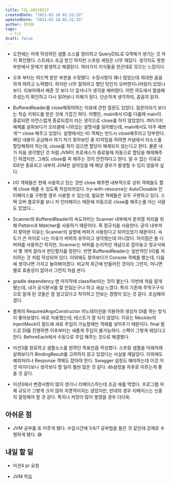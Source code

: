 ```yaml
---
title: TIL-20210217
createdDate: "2021-02-18 01:31:33"
updatedDate: "2021-02-18 01:31:33"
author: 정대화
tags:
  - til
draft: false
---
```


- 오전에는 어제 작성하던 샘플 소스를 정리하고 QueryDSL로 Q객체가 생기는 것 까지 확인했다. 스트레스 조금 받긴 하지만 스프링 세팅은 너무 재밌다. 생각지도 못한 부분에서 문제가 발생하고 해결된다. 여러가지 지식들을 한군데로 모으는 느낌이다.

- 오후 부터는 피드백 받은 부분을 수정했다. 수정사항이 꽤나 많았는데 최대한 꼼꼼하게 하려고 노력했다. 하지만 너무 잘하려고 했던 탓인지 오버엔지니어링이 있었나보다. 리뷰어께서 해준 것 보다 더 앞서나가 생각을 해버렸다. 어떤 의도에서 말씀해주셨는지 확인하고 다시 읽어보니 이해가 된다. 단순하게 생각하되, 꼼꼼히 읽자.

- BufferedReader를 close해줘야하는 이유에 관한 질문도 있었다. 질문이라기 보다는 학습 키워드를 받은 것에 가깝긴 하다. 어쨌든, main에서 IO를 다룰때 main이 종료되면 자연스럽게 종료되겠지 라는 생각으로 close를 하지 않았었다. 여러가지 예제를 살펴보다가 오라클에 나와있는 설명서를 읽어봤는데, main에서도 아주 예쁘게^^ close 해주고 있었다. 설명에서는 IO 객체는 반드시 close해주라고 당부한다. 해당 내용이 궁금해서 여기 저기 찾아보던 중 IO작업을 하려면 커널에서 리소스를 할당해줘야 하는데, close를 하지 않으면 할당이 해제되지 않는다고 한다. 물론 내가 처음 생각했던 것 처럼 JVM이 프로세스가 종료될때 자동으로 할당을 해제해주긴 하겠지만, 그래도 close를 꼭 해주는 것이 안전하다고 한다. 알 수 없는 이유로 IDE만 종료되고 내부의 JVM은 살아있을 때 해당 경우가 발생할 수 있지 않을까 싶다.

- I/O 객체들은 현재 사용하고 있는 것만 close 해주면 내부적으로 상위 객체들도 함께 close 해줄 수 있도록 작성되어있다. try-with-resource는 AutoClosable 인터페이스를 구현할 경우 사용할 수 있는데, 필요한 객체들은 모두 구현하고 있다. 스택 오버 플로우를 보니 저 인터페이스 때문에 자동으로 close를 해주는줄 아는 사람도 있었다...

- Scanner와 BufferedReader의 속도차이는 Scanner 내부에서 문자열 처리를 위해 Pattern과 Matcher를 사용하기 때문이다. 즉 정규식을 사용한다. 굳이 내부까지 찾아본 이유는 Scanner의 설명에 버퍼가 사용된다고 되어있었기 때문이다. 속도가 큰 차이로 나는 이유가 버퍼의 유무라고 생각했는데 아니었다. 차이점은 둘 다 버퍼를 사용하긴 하지만, Scanner는 버퍼를 논리적인 개념으로 잡아놓고 정규식에서 몇 개씩 잘라서 판단할지를 정한다. 반면 BufferedReader는 일반적인 I/O를 처리하는 것 처럼 작성되어 있다. 이외에도 찾아보다가 Console 객체를 봤는데, 다음에 생각나면 가지고 놀아봐야겠다. 비교적 최근에 만들어진 것이라 그런지, 아니면 별로 효용성이 없어서 그런지 처음 본다.

- gradle dependency 맨 마지막에 classifier라는 것이 붙는다. 이번에 처음 알게 됐는데, 내가 공식문서를 잘 안읽는구나 하고 새삼 느꼈다. 특히 기존에 주먹구구식으로 알게 된 것들은 잘 알고있다고 착각하고 안보는 경향이 있는 것 같다. 조심해야겠다.

- 롬복의 RequiredArgsConstructor 어노테이션을 이용하여 생성자 DI를 하는 방식이 좋아보였다. 바로 차용했는데, 테스트가 잘 되지 않았다. 이유는 Mockito의 InjectMock이 필드에 새로 주입이 가능할때만 객체를 넣어주기 때문이다. final 필드로 DI를 진행하면 이후부터는 새롭게 주입이 불가능하다. 스펙이 그렇게 돼있다고 한다. BeforeEach에서 수동으로 주입 해주는 것으로 해결했다.

- 미션3를 완료하고 샘플소스를 원하던 목표만큼 작성했다. 스프링 샘플을 이래저래 살펴보다가 BindingResult를 고려하지 않고 있었다는 사실을 깨달았다. 이외에도 예외처리나 Response 객체도 잡아야 한다. Swagger 설정도 해야하는데 이것 저것 따지다보니 생각보다 할 일이 훨씬 많은 것 같다. db설정을 차후로 미루는게 좋을 것 같다.

- 미션3에서 변경사항이 많이 생기니 리베이스하는데 조금 애를 먹었다. 프로그램 자체 규모가 그렇게 크지 않아 치명적이지는 않았지만, 반대의 경우 리베이스는 신중히 결정해야 할 것 같다. 특히나 커밋이 많이 쌓였을 경우 더더욱.

## 아쉬운 점

- JVM 공부를 또 미루게 됐다. 수업시간에 1/4/7 공부법을 들은 것 같은데 강제로 수행하게 됐다. 😅

## 내일 할 일

- 미션4 pr 요청

- JVM 학습
